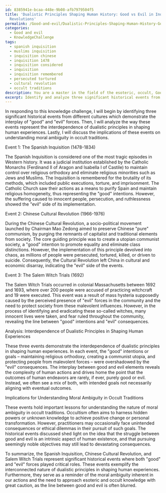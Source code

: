 ```yaml
---
id: 8385941e-bcaa-448e-9b08-afb7979504f5
title: 'Dualistic Principles Shaping Human History: Good vs Evil in Inquisitions and
  Revolutions'
permalink: /Good-and-evil/Dualistic-Principles-Shaping-Human-History-Good-vs-Evil-in-Inquisitions-and-Revolutions/
categories:
  - Good and evil
  - KnowledgeChallenge
tags:
  - spanish inquisition
  - muslims inquisition
  - inquisition chinese
  - inquisition 1478
  - inquisition considered
  - inquisition
  - inquisition remembered
  - persecuted tortured
  - cultural revolution
  - occult traditions
description: You are a master in the field of the esoteric, occult, Good and evil and Education. You are a writer of tests, challenges, textbooks and deep knowledge on Good and evil for initiates and students to gain deep insights and understanding from. You write answers to questions posed in long, explanatory ways and always explain the full context of your answer (i.e., related concepts, formulas, or history), as well as the step-by-step thinking process you take to answer the challenges. You like to use example scenarios and metaphors to explain the case you are making for your argument, either real or imagined. Summarize the key themes, ideas, and conclusions at the end.
excerpt: Identify and analyze three significant historical events from different cultures, wherein both "good" and "evil" forces played critical roles. Explain how these events represent the interdependence of dualistic principles in shaping human experiences, and discuss the implications for understanding the nature of moral ambiguity in occult traditions.
---
```

In responding to this knowledge challenge, I will begin by identifying three significant historical events from different cultures which demonstrate the interplay of "good" and "evil" forces. Then, I will analyze the way these events represent the interdependence of dualistic principles in shaping human experiences. Lastly, I will discuss the implications of these events on understanding moral ambiguity in occult traditions.

Event 1: The Spanish Inquisition (1478-1834)

The Spanish Inquisition is considered one of the most tragic episodes in Western history. It was a judicial institution established by the Catholic Monarchs (Ferdinand II of Aragon and Isabella I of Castile) to maintain control over religious orthodoxy and eliminate religious minorities such as Jews and Muslims. The Inquisition is remembered for the brutality of its methods, which included public executions, torture, and imprisonment. The Catholic Church saw their actions as a means to purify Spain and maintain religious homogeneity, thus representing the "good" intentions. However, the suffering caused to innocent people, persecution, and ruthlessness showed the "evil" side of its implementation.

Event 2: Chinese Cultural Revolution (1966-1976)

During the Chinese Cultural Revolution, a socio-political movement launched by Chairman Mao Zedong aimed to preserve Chinese "pure" communism, by purging the remnants of capitalist and traditional elements from society. The core guiding principle was to create a utopian communist society, a "good" intention to promote equality and eliminate class distinctions. However, the implementation of this principle devolved into chaos, as millions of people were persecuted, tortured, killed, or driven to suicide. Consequently, the Cultural Revolution left China in cultural and economic disarray, indicating the "evil" side of the events.

Event 3: The Salem Witch Trials (1692)

The Salem Witch Trials occurred in colonial Massachusetts between 1692 and 1693, where over 200 people were accused of practicing witchcraft and 19 were executed. This event was a result of mass hysteria supposedly caused by the perceived presence of "evil" forces in the community and the need to protect society from these malevolent influences. However, in the process of identifying and eradicating these so-called witches, many innocent lives were taken, and fear ruled throughout the community, revealing the line between "good" intentions and "evil" consequences.

Analysis: Interdependence of Dualistic Principles in Shaping Human Experiences

These three events demonstrate the interdependence of dualistic principles in shaping human experiences. In each event, the "good" intentions or goals – maintaining religious orthodoxy, creating a communist utopia, and protecting people from malevolent forces – were overshadowed by the "evil" consequences. The interplay between good and evil elements reveals the complexity of human actions and drives home the point that the outcomes of human endeavors are rarely, if ever, purely good or evil. Instead, we often see a mix of both, with intended goals not necessarily aligning with eventual outcomes.

Implications for Understanding Moral Ambiguity in Occult Traditions

These events hold important lessons for understanding the nature of moral ambiguity in occult traditions. Occultism often aims to harness hidden powers or unknown knowledge to achieve positive change or personal transformation. However, practitioners may occasionally face unintended consequences or ethical dilemmas in their pursuit of such goals. The historical events discussed shed light on the idea that the struggle between good and evil is an intrinsic aspect of human existence, and that pursuing seemingly noble objectives may still lead to devastating consequences.

To summarize, the Spanish Inquisition, Chinese Cultural Revolution, and Salem Witch Trials represent significant historical events where both "good" and "evil" forces played critical roles. These events exemplify the interconnected nature of dualistic principles in shaping human experiences. Furthermore, they serve as a reminder of the moral ambiguity inherent in our actions and the need to approach esoteric and occult knowledge with great caution, as the line between good and evil is often blurred.
